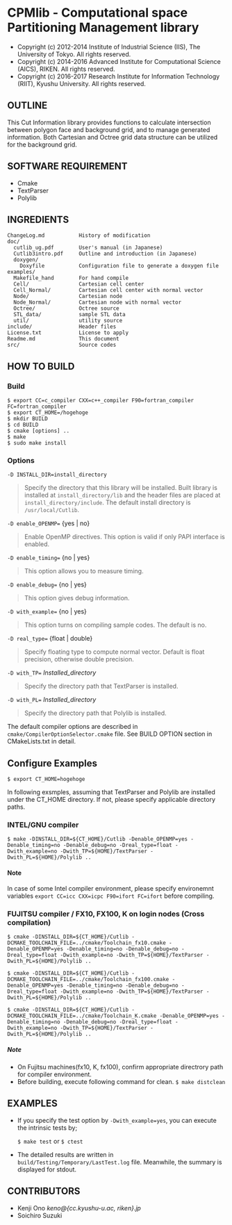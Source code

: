 # CPMlib - Computational space Partitioning Management library

* Copyright (c) 2012-2014 Institute of Industrial Science (IIS), The University of Tokyo. All rights reserved.
* Copyright (c) 2014-2016 Advanced Institute for Computational Science (AICS), RIKEN. All rights reserved.
* Copyright (c) 2016-2017 Research Institute for Information Technology (RIIT), Kyushu University. All rights reserved.

## OUTLINE

This Cut Information library provides functions to calculate intersection between polygon face and background grid, and to manage generated information. Both Cartesian and Octree grid data structure can be utilized for the background grid.

## SOFTWARE REQUIREMENT
- Cmake
- TextParser
- Polylib


## INGREDIENTS
~~~
ChangeLog.md           History of modification
doc/                   
  cutlib_ug.pdf        User's manual (in Japanese)
  Cutlib3intro.pdf     Outline and introduction (in Japanese)
  doxygen/
    Doxyfile           Configuration file to generate a doxygen file
examples/
  Makefile_hand        For hand compile
  Cell/                Cartesian cell center
  Cell_Normal/         Cartesian cell center with normal vector
  Node/                Cartesian node
  Node_Normal/         Cartesian node with normal vector
  Octree/              Octree source
  STL_data/            sample STL data
  util/                utility source
include/               Header files
License.txt            License to apply
Readme.md              This document
src/                   Source codes
~~~

## HOW TO BUILD

### Build

~~~
$ export CC=c_compiler CXX=c++_compiler F90=fortran_compiler FC=fortran_compiler
$ export CT_HOME=/hogehoge
$ mkdir BUILD
$ cd BUILD
$ cmake [options] ..
$ make
$ sudo make install
~~~


### Options

`-D INSTALL_DIR=install_directory`

>  Specify the directory that this library will be installed. Built library is installed at `install_directory/lib` and the header files are placed at `install_directory/include`. The default install directory is `/usr/local/Cutlib`.

`-D enable_OPENMP=` {yes | no}

> Enable OpenMP directives. This option is valid if only PAPI interface is enabled.

`-D enable_timing=` {no | yes}

>  This option allows you to measure timing.

`-D enable_debug=` {no | yes}

>  This option gives debug information.

`-D with_example=` {no | yes}

>  This option turns on compiling sample codes. The default is no.

`-D real_type=` {float | double}

>  Specify floating type to compute normal vector. Default is float precision, otherwise double precision.

`-D with_TP=` *Installed_directory*

> Specify the directory path that TextParser is installed.

`-D with_PL=` *Installed_directory*

> Specify the directory path that Polylib is installed.


The default compiler options are described in `cmake/CompilerOptionSelector.cmake` file. See BUILD OPTION section in CMakeLists.txt in detail.


## Configure Examples

`$ export CT_HOME=hogehoge`

In following exsmples, assuming that TextParser and Polylib are installed under the CT_HOME directory. If not, please specify applicable directory paths.

### INTEL/GNU compiler

~~~
$ make -DINSTALL_DIR=${CT_HOME}/Cutlib -Denable_OPENMP=yes -Denable_timing=no -Denable_debug=no -Dreal_type=float -Dwith_example=no -Dwith_TP=${HOME}/TextParser -Dwith_PL=${HOME}/Polylib ..
~~~

#### Note
In case of some Intel compiler environment, please specify environemnt variables
`export CC=icc CXX=icpc F90=ifort FC=ifort` before compiling.


### FUJITSU compiler / FX10, FX100, K on login nodes (Cross compilation)

~~~
$ cmake -DINSTALL_DIR=${CT_HOME}/Cutlib -DCMAKE_TOOLCHAIN_FILE=../cmake/Toolchain_fx10.cmake -Denable_OPENMP=yes -Denable_timing=no -Denable_debug=no -Dreal_type=float -Dwith_example=no -Dwith_TP=${HOME}/TextParser -Dwith_PL=${HOME}/Polylib ..

$ cmake -DINSTALL_DIR=${CT_HOME}/Cutlib -DCMAKE_TOOLCHAIN_FILE=../cmake/Toolchain_fx100.cmake -Denable_OPENMP=yes -Denable_timing=no -Denable_debug=no -Dreal_type=float -Dwith_example=no -Dwith_TP=${HOME}/TextParser -Dwith_PL=${HOME}/Polylib ..

$ cmake -DINSTALL_DIR=${CT_HOME}/Cutlib -DCMAKE_TOOLCHAIN_FILE=../cmake/Toolchain_K.cmake -Denable_OPENMP=yes -Denable_timing=no -Denable_debug=no -Dreal_type=float -Dwith_example=no -Dwith_TP=${HOME}/TextParser -Dwith_PL=${HOME}/Polylib ..
~~~


##### Note
- On Fujitsu machines(fx10, K, fx100), confirm appropriate directrory path for compiler environment.
- Before building, execute following command for clean. `$ make distclean`



## EXAMPLES

* If you specify the test option by `-Dwith_example=yes`, you can
execute the intrinsic tests by;

	`$ make test` or `$ ctest`

* The detailed results are written in `build/Testing/Temporary/LastTest.log` file.
Meanwhile, the summary is displayed for stdout.




## CONTRIBUTORS

* Kenji     Ono      *keno@{cc.kyushu-u.ac, riken}.jp*
* Soichiro  Suzuki
